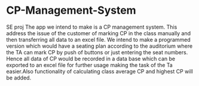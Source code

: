 # CP-Management-System
SE proj
The app we intend to make is a CP management system. This address the issue of the customer of marking CP in the class manually and then transferring all data to an excel file. We intend to make a programmed version which would have a seating plan according to the auditorium where the TA can mark CP by push of buttons or just entering the seat numbers. Hence all data of CP would be recorded in a data base which can be exported to an excel file for further usage making the task of the Ta easier.Also functionality of calculating class average CP and highest CP will be added.
